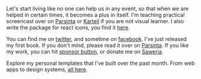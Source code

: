 <!-- ![Statistic](https://github-readme-stats.vercel.app/api?username=irsyadadl&show_icons=true&theme=default&border_radius=24&count_private=true) -->
Let's start living like no one can help us in any event, so that when we are helped in certain times, it becomes a plus in itself. I'm teaching practical screencast over on [Parsinta](https://parsinta.com) or [Karteil](https://karteil.com) if you are not visual learner. I also write the package for react icons, you find it [here](https://irsyad.co/paranoid).

You can find me on [twitter](https://twitter.com/irsyadadl), and sometime on [facebook](https://facebook.com/irsyadadl). I've just released my first book.  If you don't mind, please read it over on [Parsinta](https://parsinta.com/ebooks). If you like my work, you can hit [sponsor button](https://github.com/sponsors/irsyadadl), or donate me on [Saweria](https://saweria.co/irsyadadl).

Explore my personal templates that I've built over the past month. From web apps to design systems, [all here](https://irsyad.co/s).
